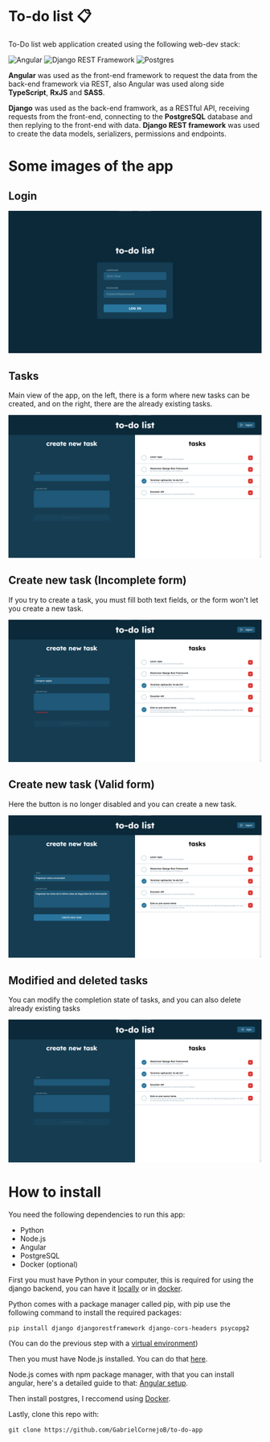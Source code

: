 # **To-do list** 📋

To-Do list web application created using the following web-dev stack:

![Angular](https://img.shields.io/badge/Angular-DD0031?style=for-the-badge&logo=angular&logoColor=white)
![Django REST Framework](https://img.shields.io/badge/Django-092E20?style=for-the-badge&logo=django&logoColor=white)
![Postgres](https://img.shields.io/badge/PostgreSQL-316192?style=for-the-badge&logo=postgresql&logoColor=white)

**Angular** was used as the front-end framework to request the data from the back-end framework via REST, also Angular was used along side **TypeScript**, **RxJS** and **SASS**.

**Django** was used as the back-end framwork, as a RESTful API, receiving requests from the front-end, connecting to the **PostgreSQL** database and then replying to the front-end with data. **Django REST framework** was used to create the data models, serializers, permissions and endpoints.

# **Some images of the app**

## **Login**

![Login view](images/login.png)

## **Tasks**
Main view of the app, on the left, there is a form where new tasks can be created, and on the right, there are the already existing tasks.

![Tasks](images/tasks.png)

## **Create new task (Incomplete form)**
If you try to create a task, you must fill both text fields, or the form won't let you create a new task.

![Tasks form incomplete](images/tasks-form-validations.png)

## **Create new task (Valid form)**
Here the button is no longer disabled and you can create a new task.

![Tasks form valid](images/tasks-form-correct.png)

## **Modified and deleted tasks**
You can modify the completion state of tasks, and you can also delete already existing tasks

![Tasks modified](images/tasks-modified.png)


# **How to install**
You need the following dependencies to run this app:
* Python
* Node.js
* Angular
* PostgreSQL
* Docker (optional)

First you must have Python in your computer, this is required for using the django backend, you can have it [locally](https://www.python.org/downloads/) or in [docker](https://hub.docker.com/_/python).

Python comes with a package manager called pip, with pip use the following command to install the required packages:

    pip install django djangorestframework django-cors-headers psycopg2

(You can do the previous step with a [virtual environment](https://www.dataquest.io/blog/a-complete-guide-to-python-virtual-environments/))

Then you must have Node.js installed. You can do that [here](https://nodejs.org/en).

Node.js comes with npm package manager, with that you can install angular, here's a detailed guide to that: [Angular setup](https://angular.io/guide/setup-local).

Then install postgres, I reccomend using [Docker](https://hub.docker.com/_/postgres).

Lastly, clone this repo with:

    git clone https://github.com/GabrielCornejoB/to-do-app

